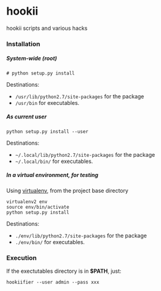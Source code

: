 # hookii
hookii scripts and various hacks


### Installation


##### System-wide (root)

	# python setup.py install

Destinations:

- ```/usr/lib/python2.7/site-packages``` for the package 
- ```/usr/bin``` for executables.


##### As current user

	python setup.py install --user

Destinations:

- ```~/.local/lib/python2.7/site-packages``` for the package 
- ```~/.local/bin/``` for executables.


##### In a virtual environment, for testing
Using [virtualenv](https://virtualenv.pypa.io), from the project base directory

	virtualenv2 env
	source env/bin/activate
	python setup.py install


Destinations:

- ```./env/lib/python2.7/site-packages``` for the package 
- ```./env/bin/``` for executables.




### Execution

If the exectutables directory is in **$PATH**, just:

	hookiifier --user admin --pass xxx
